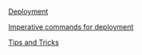 [Deployment](https://kubernetes.io/docs/concepts/workloads/controllers/deployment/)
</br>

[Imperative commands for deployment](https://kubernetes.io/docs/reference/kubectl/quick-reference/#interacting-with-deployments-and-services)
</br>

[Tips and Tricks](../../tips_and_tricks.md)